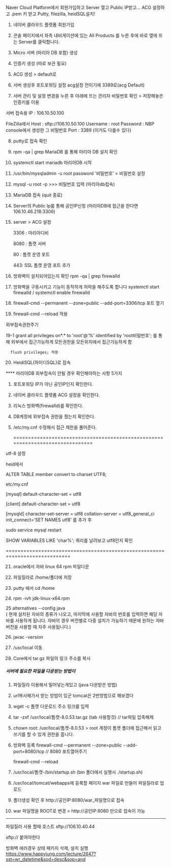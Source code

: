 Naver Cloud Platform에서 회원가입하고 Server 열고 Public IP받고... ACG 설정하고 .pem 키 받고
Putty, filezilla, heidSQL설치!

1. 네이버 클라우드 플랫폼 회원가입

2. 콘솔 페이지에서 좌측 내비게이션에 있는 All Products 를 누른 후에 바로 옆에 뜨는 Server를 클릭합니다.

3. Micro 서버 (마리아 DB 포함) 생성 

4. 인증키 생성 (따로 보관 필요)

5. ACG 생성 > default로

6. 서버 생성후 포트포워딩 설정 acg설정 전이기에 3389로(acg Default)

7. 서버 관리 및 설정 변경을 누른 후 아래에 뜨는 관리자 비밀번호 확인 > 저장해놓은 인증키를 이용

서버 접속용 IP : 106.10.50.100

FileZilla에서
Host : sftp://106.10.50.100
Username : root
Password : NBP console에서 생성한 그 비밀번호
Port : 3389	(이거도 다를수 있다)

8. putty로 접속 확인 

9. rpm -qa | grep MariaDB 를 통해 마리아 DB 설치 확인

10. systemctl start mariadb 마리아DB 시작

11. /usr/bin/mysqladmin -u root password '비밀번호'  > 비밀번호 설정 

12. mysql -u root -p >>> 비밀번호 입력 (마리아db접속)


13. MariaDB 접속 (quit 종료)

14. Server의 Public Ip를 통해 공인IP신청 (마리아DB에 접근을 한다면 106.10.46.218:3306)

15. server > ACG 설정 

	 3306 : 마리아디비

	 8080 : 톰캣 서버

	 80 : 톰캣 운영 포트

	 443: SSL 톰캣 운영 포트 추가


16. 방화벽이 설치되어있는지 확인 rpm -qa | grep firewalld

17. 방화벽을 구동시키고 기능이 동작하게 허락을 해주도록 합니다 systemctl start firewalld     /    systemctl enable firewalld

18. firewall-cmd --permanent --zone=public --add-port=3306/tcp 포트 열기

19. firewall-cmd --reload 적용

외부접속권한주기

19-1 grant all privileges on*.* to 'root'@'%' identified by 'root비밀번호'; 를 통해 외부에서 접근가능하게 모든권한을 모든위치에서 접근가능하게 함

      flush privileges; 적용


20. HeidiSQL(하이디SQL)로 접속

**** 마리아DB 외부접속이 안될 경우 확인해야하는 사항 5가지

1. 포트포워딩 IP가 아닌 공인IP인지 확인한다.

2. 네이버 클라우드 플랫폼 ACG 설정을 확인한다.

3. 리눅스 방화벽(firewalld)를 확인한다.

4. DB계정에 외부접속 권한을 줬는지 확인한다.

5. /etc/my.cnf 수정해서 접근 제한을 풀어준다.

   ==============================================================================

utf-8 설정

heid에서

ALTER TABLE member convert to charset UTF8;


etc/my.cnf

[mysql]
default-character-set = utf8

[client]
default-character-set = utf8

[mysqld]
character-set-server = utf8
collation-server = utf8_general_ci
init_connect=’SET NAMES utf8’
를 추가 후

sudo service mysql restart 

SHOW VARIABLES LIKE 'char%'; 쿼리를 날려보고 utf8인지 확인

============================================================================


21. oracle에서 자바 linux 64 rpm 파일다운

22. 파일질라로 /home/폴더에 저장

23. putty 에서 cd /home

24. rpm -ivh jdk-linux-x64.rpm

25 alternatives --config java  
( 현재 설치된 자바의 종류가 나오고, 마지막에 사용할 자바의 번호를 입력하면 해당 자바를 사용하게 됩니다. 
자바의 경우 버전별로 다중 설치가 가능하기 때문에 원하는 자바 버전을 사용할 때 자주 사용됩니다.)

26. javac -version

27. /usr/local 이동 

28.  Core에서 tar.gz 파일의 링크 주소를 복사

##### 서버에 필요한 파일을 다운받는 방법이

1. 파일질라 이용해서 밀어넣는게있고 (java 다운받은 방법)
2. url복사해가서 받는 방법이 있군
tomcat은 2번방법으로 해보겠다

29. wget -c 톰캣 다운로드 주소 링크를 입력

39. tar -zxf /usr/local/톰캣-8.0.53.tar.gz  	(tab 사용할것) // tar파일 압축해제

40. chown root: /usr/local/톰캣-8.0.53 >  root 계정이 톰캣 폴더에 접근해서 읽고 쓰기를 할 수 있게 권한을 줍니다.

41. 방화벽 등록 
	firewall-cmd --permanent --zone=public --add-port=8080/tcp		// 8080 포트열어주기

	firewall-cmd --reload

42. /usr/local/톰캣-/bin/startup.sh (bin 폴더에서 실행시 ./startup.sh)

43. /usr/local/tomcat/webapps에 등록할 페이지 war 파일로 만들어 파일질라로 업로드

44. 폴더생성 확인 후 http://공인IP:8080/war_파일명으로 접속

45. war 파일명을 ROOT로 변경 > http://공인IP:8080 만으로 접속이 가능

**************************************
파일질라 사용 할때 호스트 
sftp://106.10.40.44

sftp:// 붙여야한다



방화벽 에러경우 상태  패키지 삭제, 설치 실행
https://www.happyjung.com/lecture/2647?sst=wr_datetime&sod=desc&sop=and